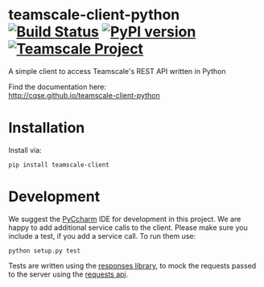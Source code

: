 # teamscale-client-python [![Build Status](https://travis-ci.org/cqse/teamscale-client-python.svg?branch=master)](https://travis-ci.org/cqse/teamscale-client-python) [![PyPI version](https://badge.fury.io/py/teamscale-client.svg)](https://badge.fury.io/py/teamscale-client) [![Teamscale Project](https://img.shields.io/badge/teamscale-teamscale--client--python-brightgreen.svg)](https://demo.teamscale.com/activity.html#/teamscale-client-python)
A simple client to access Teamscale's REST API written in Python

Find the documentation here:  
http://cqse.github.io/teamscale-client-python

# Installation
Install via:
    
    pip install teamscale-client

# Development
We suggest the [PyCcharm](https://www.jetbrains.com/pycharm/) IDE for development in this project.
We are happy to add additional service calls to the client. Please make sure you include a test, if you add a service call. To run them use:

    python setup.py test

Tests are written using the [responses library](https://pypi.org/project/responses/), to mock the requests passed to the server using the [requests api](http://docs.python-requests.org/en/master/).
